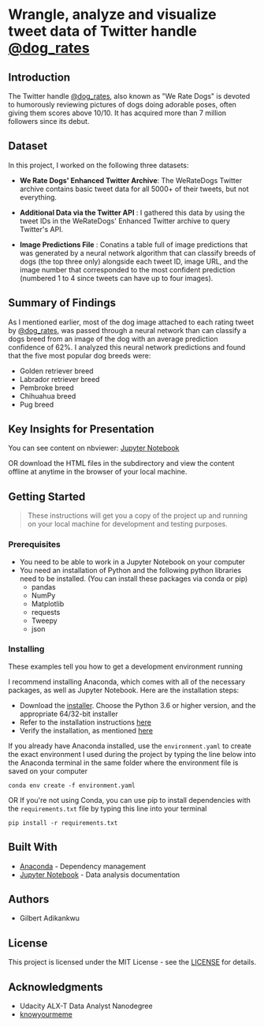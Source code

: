 # Wrangle, analyze and visualize tweet data of Twitter handle [@dog_rates](https://twitter.com/dog_rates)

## Introduction
The Twitter handle [@dog_rates](https://twitter.com/dog_rates), also known as "We Rate Dogs" is devoted to humorously reviewing pictures of dogs doing adorable poses, often giving them scores above 10/10. It has acquired more than 7 million followers since its debut.

## Dataset
In this project, I worked on the following three datasets:

- __We Rate Dogs' Enhanced Twitter Archive__: The WeRateDogs Twitter archive contains basic tweet data for all 5000+ of their tweets, but not everything.

- __Additional Data via the Twitter API__ : I gathered this data by using the tweet IDs in the WeRateDogs' Enhanced Twitter archive to query Twitter's API.

- __Image Predictions File__ : Conatins a table full of image predictions that was generated by a neural network algorithm that can classify breeds of dogs (the top three only) alongside each tweet ID, image URL, and the image number that corresponded to the most confident prediction (numbered 1 to 4 since tweets can have up to four images).

## Summary of Findings
As I mentioned earlier, most of the dog image attached to each rating tweet by [@dog_rates](https://twitter.com/dog_rates?s=20&t=WVC6h7yzsvn6F21iUlaDOw), was passed through a neural network than can classify a dogs breed from an image of the dog with an average prediction confidence of 62%. I analyzed this neural network predictions and found that the five most popular dog breeds were:

- Golden retriever breed
- Labrador retriever breed
- Pembroke breed
- Chihuahua breed
- Pug breed

## Key Insights for Presentation
You can see content on nbviewer: [Jupyter Notebook](https://nbviewer.org/github/10xDatabro/Analysis-of-WeRateDogs-timeline-tweets/blob/main/Wrangle_Act.ipynb)

OR download the HTML files in the subdirectory and view the content offline at anytime in the browser of your local machine.

## Getting Started
> These instructions will get you a copy of the project up and running on your local machine for development and testing purposes.

### Prerequisites
- You need to be able to work in a Jupyter Notebook on your computer
- You need an installation of Python and the following python libraries need to be installed. (You can install these packages via conda or pip)
  * pandas
  * NumPy
  * Matplotlib
  * requests
  * Tweepy
  * json

### Installing
These examples tell you how to get a development environment running

I recommend installing Anaconda, which comes with all of the necessary packages, as well as Jupyter Notebook. Here are the installation steps:
- Download the [installer](https://www.anaconda.com/download/). Choose the Python 3.6 or higher version, and the appropriate 64/32-bit installer
- Refer to the installation instructions [here](https://docs.anaconda.com/anaconda/install/)
- Verify the installation, as mentioned [here](https://docs.anaconda.com/anaconda/install/verify-install/)

If you already have Anaconda installed, use the `environment.yaml` to create the exact environment I used during the project by typing the line below into the Anaconda terminal in the same folder where the environment file is saved on your computer

```
conda env create -f environment.yaml
```

 OR If you're not using Conda, you can use pip to install dependencies with the `requirements.txt` file by typing this line into your terminal

 ```
 pip install -r requirements.txt
 ```

## Built With
- [Anaconda](https://www.anaconda.com/) - Dependency management
- [Jupyter Notebook](https://jupyter.org/) - Data analysis documentation

## Authors
- Gilbert Adikankwu

## License
This project is licensed under the MIT License - see the [LICENSE](https://github.com/10xDatabro/Analysis-of-WeRateDogs-timeline-tweets/blob/main/LICENSE) for details.

## Acknowledgments
- Udacity ALX-T Data Analyst Nanodegree
- [knowyourmeme](https://bit.ly/3C8tk15)
